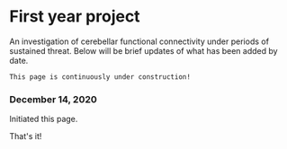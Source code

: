 # First year project
An investigation of cerebellar functional connectivity under periods of sustained threat. 
Below will be brief updates of what has been added by date. 

```{note}
This page is continuously under construction!
```

### December 14, 2020
Initiated this page. 



That's it!
